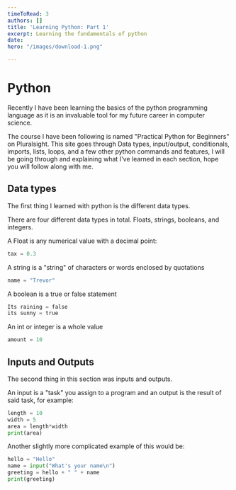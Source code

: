 ```yaml
---
timeToRead: 3
authors: []
title: 'Learning Python: Part 1'
excerpt: Learning the fundamentals of python
date: 
hero: "/images/download-1.png"

---
```

# Python

Recently I have been learning the basics of the python programming language as it is an invaluable tool for my future career in computer science.

The course I have been following is named "Practical Python for Beginners" on Pluralsight. This site goes through Data types, input/output, conditionals, imports, lists, loops, and a few other python commands and features, I will be going through and explaining what I've learned in each section, hope you will follow along with me. 

## Data types

The first thing I learned with python is the different data types. 

There are four different data types in total. Floats, strings, booleans, and integers.

A Float is any numerical value with a decimal point:

```python
tax = 0.3
```

A string is a "string" of characters or words enclosed by quotations

```python
name = "Trevor"
```

A boolean is a true or false statement

```python
Its raining = false
its sunny = true
```
An int or integer is a whole value

```python
amount = 10
```

## Inputs and Outputs

The second thing in this section was inputs and outputs. 

An input is a "task" you assign to a program and an output is the result of said task, for example:

```python
length = 10
width = 5
area = length*width
print(area)
```

Another slightly more complicated example of this would be: 

```python
hello = "Hello"
name = input("What's your name\n")
greeting = hello + " " + name
print(greeting)
```